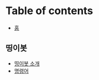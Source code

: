 # Table of contents

* [홈](README.md)

## 띵이봇 <a id="thingebot"></a>

* [띵이봇 소개](thingebot/about_thingebot.md)
* [명령어](thingebot/commands.md)

